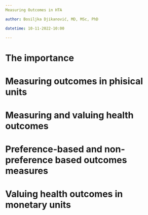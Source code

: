 ```yaml
---
Measuring Outcomes in HTA

author: Bosiljka Djikanović, MD, MSc, PhD

datetime: 10-11-2022-10:00

---
```


# The importance 
# Measuring outcomes in phisical units 
# Measuring and valuing health outcomes
# Preference-based and non-preference based outcomes measures
# Valuing health outcomes in monetary units 